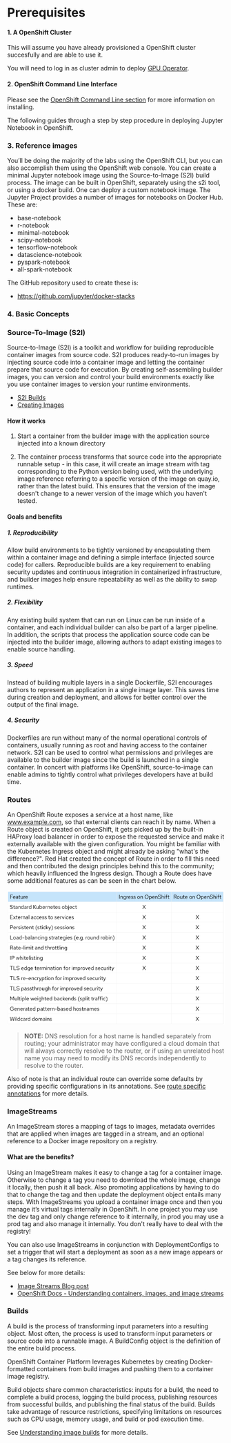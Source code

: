 # Prerequisites

#### 1. A OpenShift Cluster
This will assume you have already provisioned a OpenShift cluster succesfully and are able to use it.

You will need to log in as cluster admin to deploy [GPU Operator](https://github.com/rh-mobb/documentation/tree/main/docs/aro/gpu).

#### 2. OpenShift Command Line Interface
Please see the [OpenShift Command Line section](https://docs.openshift.com/container-platform/4.10/cli_reference/openshift_cli/getting-started-cli.html) for more information on installing.

The following guides through a step by step procedure in deploying Jupyter Notebook in OpenShift.

### 3. Reference images

You’ll be doing the majority of the labs using the OpenShift CLI, but you can also accomplish them using the OpenShift web console. You can create a minimal Jupyter notebook image using the Source-to-Image (S2I) build process. The image can be built in OpenShift, separately using the s2i tool, or using a docker build. One can deploy a custom notebook image. The Jupyter Project provides a number of images for notebooks on Docker Hub. These are:

* base-notebook
* r-notebook
* minimal-notebook
* scipy-notebook
* tensorflow-notebook
* datascience-notebook
* pyspark-notebook
* all-spark-notebook

The GitHub repository used to create these is:

* https://github.com/jupyter/docker-stacks

### 4. Basic Concepts

### Source-To-Image (S2I)

Source-to-Image (S2I) is a toolkit and workflow for building reproducible container images from source code. S2I produces ready-to-run images by injecting source code into a container image and letting the container prepare that source code for execution. By creating self-assembling builder images, you can version and control your build environments exactly like you use container images to version your runtime environments.

  * [S2I Builds](https://github.com/openshift/source-to-image)
  * [Creating Images](https://docs.openshift.com/container-platform/4.10/openshift_images/create-images.html)

#### How it works

1. Start a container from the builder image with the application source injected into a known directory

1. The container process transforms that source code into the appropriate runnable setup - in this case, it will create an image stream with tag corresponding to the Python version being used, with the underlying image reference referring to a specific version of the image on quay.io, rather than the latest build. This ensures that the version of the image doesn't change to a newer version of the image which you haven't tested.


#### Goals and benefits

##### 1. Reproducibility
Allow build environments to be tightly versioned by encapsulating them within a container image and defining a simple interface (injected source code) for callers. Reproducible builds are a key requirement to enabling security updates and continuous integration in containerized infrastructure, and builder images help ensure repeatability as well as the ability to swap runtimes.

##### 2. Flexibility
Any existing build system that can run on Linux can be run inside of a container, and each individual builder can also be part of a larger pipeline. In addition, the scripts that process the application source code can be injected into the builder image, allowing authors to adapt existing images to enable source handling.

##### 3. Speed
Instead of building multiple layers in a single Dockerfile, S2I encourages authors to represent an application in a single image layer. This saves time during creation and deployment, and allows for better control over the output of the final image.

##### 4. Security
Dockerfiles are run without many of the normal operational controls of containers, usually running as root and having access to the container network. S2I can be used to control what permissions and privileges are available to the builder image since the build is launched in a single container. In concert with platforms like OpenShift, source-to-image can enable admins to tightly control what privileges developers have at build time.

### Routes
An OpenShift Route exposes a service at a host name, like www.example.com, so that external clients can reach it by name. When a Route object is created on OpenShift, it gets picked up by the built-in HAProxy load balancer in order to expose the requested service and make it externally available with the given configuration. You might be familiar with the Kubernetes Ingress object and might already be asking "what's the difference?". Red Hat created the concept of Route in order to fill this need and then contributed the design principles behind this to the community; which heavily influenced the Ingress design.  Though a Route does have some additional features as can be seen in the chart below.

![routes vs ingress](/docs/images/1-routes_vs_ingress.png)

> **NOTE:** DNS resolution for a host name is handled separately from routing; your administrator may have configured a cloud domain that will always correctly resolve to the router, or if using an unrelated host name you may need to modify its DNS records independently to resolve to the router.

Also of note is that an individual route can override some defaults by providing specific configurations in its annotations.  See [route specific annotations](https://docs.openshift.com/container-platform/4.10/networking/routes/route-configuration.html#nw-route-specific-annotations_route-configuration) for more details.

### ImageStreams
An ImageStream stores a mapping of tags to images, metadata overrides that are applied when images are tagged in a stream, and an optional reference to a Docker image repository on a registry.


#### What are the benefits? 
Using an ImageStream makes it easy to change a tag for a container image.  Otherwise to change a tag you need to download the whole image, change it locally, then push it all back. Also promoting applications by having to do that to change the tag and then update the deployment object entails many steps.  With ImageStreams you upload a container image once and then you manage it’s virtual tags internally in OpenShift.  In one project you may use the dev tag and only change reference to it internally, in prod you may use a prod tag and also manage it internally. You don't really have to deal with the registry!

You can also use ImageStreams in conjunction with DeploymentConfigs to set a trigger that will start a deployment as soon as a new image appears or a tag changes its reference.

See below for more details: 

* [Image Streams Blog post](https://blog.openshift.com/image-streams-faq/)
* [OpenShift Docs - Understanding containers, images, and image streams](https://docs.openshift.com/container-platform/4.10/openshift_images/images-understand.html)

### Builds
A build is the process of transforming input parameters into a resulting object. Most often, the process is used to transform input parameters or source code into a runnable image. A BuildConfig object is the definition of the entire build process.

OpenShift Container Platform leverages Kubernetes by creating Docker-formatted containers from build images and pushing them to a container image registry.

Build objects share common characteristics: inputs for a build, the need to complete a build process, logging the build process, publishing resources from successful builds, and publishing the final status of the build. Builds take advantage of resource restrictions, specifying limitations on resources such as CPU usage, memory usage, and build or pod execution time.

See [Understanding image builds](https://docs.openshift.com/container-platform/4.10/cicd/builds/understanding-image-builds.html) for more details.
